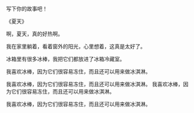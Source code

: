 写下你的故事吧！

《夏天》

啊，夏天，真的好热啊。

我在家里躺着，看着窗外的阳光，心里想着，这真是太好了。

冰箱里有很多冰棒，我把它们都放进了冰箱冷藏室。

我喜欢冰棒，因为它们很容易冻住，而且还可以用来做冰淇淋。

我喜欢冰棒，因为它们很容易冻住，而且还可以用来做冰淇淋。
我喜欢冰棒，因为它们很容易冻住，而且还可以用来做冰淇淋。

我喜欢冰棒，因为它们很容易冻住，而且还可以用来做冰淇淋。